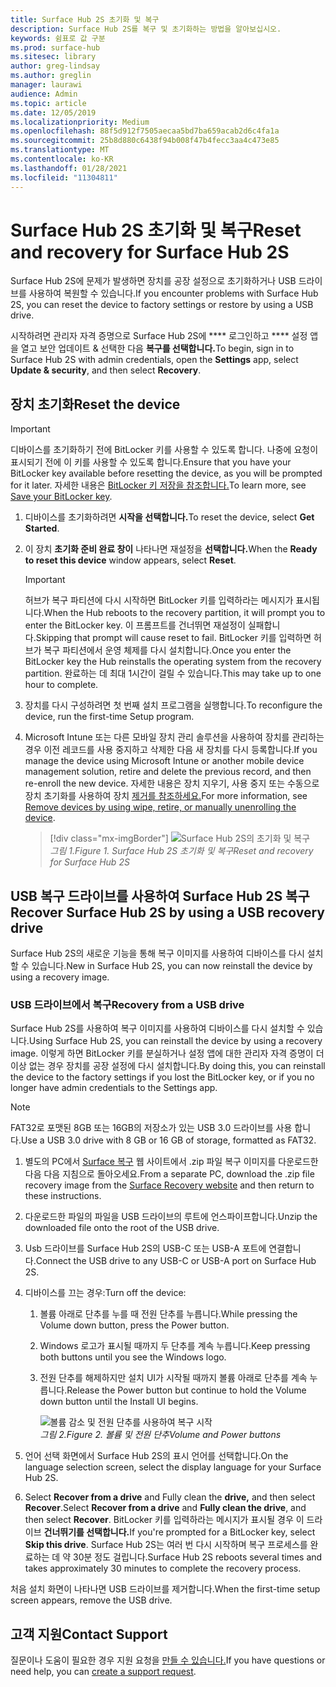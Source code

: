 ```yaml
---
title: Surface Hub 2S 초기화 및 복구
description: Surface Hub 2S를 복구 및 초기화하는 방법을 알아보십시오.
keywords: 쉼표로 값 구분
ms.prod: surface-hub
ms.sitesec: library
author: greg-lindsay
ms.author: greglin
manager: laurawi
audience: Admin
ms.topic: article
ms.date: 12/05/2019
ms.localizationpriority: Medium
ms.openlocfilehash: 88f5d912f7505aecaa5bd7ba659acab2d6c4fa1a
ms.sourcegitcommit: 25b8d880c6438f94b008f47b4fecc3aa4c473e85
ms.translationtype: MT
ms.contentlocale: ko-KR
ms.lasthandoff: 01/28/2021
ms.locfileid: "11304811"
---
```

# <span data-ttu-id="ccb41-104">Surface Hub 2S 초기화 및 복구</span><span class="sxs-lookup"><span data-stu-id="ccb41-104">Reset and recovery for Surface Hub 2S</span></span>

<span data-ttu-id="ccb41-105">Surface Hub 2S에 문제가 발생하면 장치를 공장 설정으로 초기화하거나 USB 드라이브를 사용하여 복원할 수 있습니다.</span><span class="sxs-lookup"><span data-stu-id="ccb41-105">If you encounter problems with Surface Hub 2S, you can reset the device to factory settings or restore by using a USB drive.</span></span>

<span data-ttu-id="ccb41-106">시작하려면 관리자 자격 증명으로 Surface Hub 2S에 \*\*\*\* 로그인하고 \*\*\*\* 설정 앱을 열고 보안 업데이트 & 선택한 다음 **복구를 선택합니다.**</span><span class="sxs-lookup"><span data-stu-id="ccb41-106">To begin, sign in to Surface Hub 2S with admin credentials, open the **Settings** app, select **Update & security**, and then select **Recovery**.</span></span>

## <span data-ttu-id="ccb41-107">장치 초기화</span><span class="sxs-lookup"><span data-stu-id="ccb41-107">Reset the device</span></span>

   > [!IMPORTANT]
   > <span data-ttu-id="ccb41-108">디바이스를 초기화하기 전에 BitLocker 키를 사용할 수 있도록 합니다. 나중에 요청이 표시되기 전에 이 키를 사용할 수 있도록 합니다.</span><span class="sxs-lookup"><span data-stu-id="ccb41-108">Ensure that you have your BitLocker key available before resetting the device, as you will be prompted for it later.</span></span> <span data-ttu-id="ccb41-109">자세한 내용은 [BitLocker 키 저장을 참조합니다.](save-bitlocker-key-surface-hub.md)</span><span class="sxs-lookup"><span data-stu-id="ccb41-109">To learn more, see [Save your BitLocker key](save-bitlocker-key-surface-hub.md).</span></span>

1. <span data-ttu-id="ccb41-110">디바이스를 초기화하려면 **시작을 선택합니다.**</span><span class="sxs-lookup"><span data-stu-id="ccb41-110">To reset the device, select **Get Started**.</span></span>

2. <span data-ttu-id="ccb41-111">이 장치 **초기화 준비 완료 창이** 나타나면 재설정을 **선택합니다.**</span><span class="sxs-lookup"><span data-stu-id="ccb41-111">When the **Ready to reset this device** window appears, select **Reset**.</span></span> 
  
   > [!IMPORTANT]
   > <span data-ttu-id="ccb41-112">허브가 복구 파티션에 다시 시작하면 BitLocker 키를 입력하라는 메시지가 표시됩니다.</span><span class="sxs-lookup"><span data-stu-id="ccb41-112">When the Hub reboots to the recovery partition, it will prompt you to enter the BitLocker key.</span></span> <span data-ttu-id="ccb41-113">이 프롬프트를 건너뛰면 재설정이 실패합니다.</span><span class="sxs-lookup"><span data-stu-id="ccb41-113">Skipping that prompt will cause reset to fail.</span></span> <span data-ttu-id="ccb41-114">BitLocker 키를 입력하면 허브가 복구 파티션에서 운영 체제를 다시 설치합니다.</span><span class="sxs-lookup"><span data-stu-id="ccb41-114">Once you enter the BitLocker key the Hub reinstalls the operating system from the recovery partition.</span></span> <span data-ttu-id="ccb41-115">완료하는 데 최대 1시간이 걸릴 수 있습니다.</span><span class="sxs-lookup"><span data-stu-id="ccb41-115">This may take up to one hour to complete.</span></span>
  
3. <span data-ttu-id="ccb41-116">장치를 다시 구성하려면 첫 번째 설치 프로그램을 실행합니다.</span><span class="sxs-lookup"><span data-stu-id="ccb41-116">To reconfigure the device, run the first-time Setup program.</span></span>

4. <span data-ttu-id="ccb41-117">Microsoft Intune 또는 다른 모바일 장치 관리 솔루션을 사용하여 장치를 관리하는 경우 이전 레코드를 사용 중지하고 삭제한 다음 새 장치를 다시 등록합니다.</span><span class="sxs-lookup"><span data-stu-id="ccb41-117">If you manage the device using Microsoft Intune or another mobile device management solution, retire and delete the previous record, and then re-enroll the new device.</span></span> <span data-ttu-id="ccb41-118">자세한 내용은 장치 지우기, 사용 중지 또는 수동으로 장치 초기화를 사용하여 장치 [제거를 참조하세요.](https://docs.microsoft.com/intune/devices-wipe)</span><span class="sxs-lookup"><span data-stu-id="ccb41-118">For more information, see [Remove devices by using wipe, retire, or manually unenrolling the device](https://docs.microsoft.com/intune/devices-wipe).</span></span>

   > [!div class="mx-imgBorder"]
   > ![*Surface Hub 2S의 초기화 및 복구*](images/sh2-reset.png)
   <br/>*<span data-ttu-id="ccb41-120">그림 1.</span><span class="sxs-lookup"><span data-stu-id="ccb41-120">Figure 1.</span></span> <span data-ttu-id="ccb41-121">Surface Hub 2S 초기화 및 복구</span><span class="sxs-lookup"><span data-stu-id="ccb41-121">Reset and recovery for Surface Hub 2S</span></span>* 

## <span data-ttu-id="ccb41-122">USB 복구 드라이브를 사용하여 Surface Hub 2S 복구</span><span class="sxs-lookup"><span data-stu-id="ccb41-122">Recover Surface Hub 2S by using a USB recovery drive</span></span>

<span data-ttu-id="ccb41-123">Surface Hub 2S의 새로운 기능을 통해 복구 이미지를 사용하여 디바이스를 다시 설치할 수 있습니다.</span><span class="sxs-lookup"><span data-stu-id="ccb41-123">New in Surface Hub 2S, you can now reinstall the device by using a recovery image.</span></span>

### <span data-ttu-id="ccb41-124">USB 드라이브에서 복구</span><span class="sxs-lookup"><span data-stu-id="ccb41-124">Recovery from a USB drive</span></span>

<span data-ttu-id="ccb41-125">Surface Hub 2S를 사용하여 복구 이미지를 사용하여 디바이스를 다시 설치할 수 있습니다.</span><span class="sxs-lookup"><span data-stu-id="ccb41-125">Using Surface Hub 2S, you can reinstall the device by using a recovery image.</span></span> <span data-ttu-id="ccb41-126">이렇게 하면 BitLocker 키를 분실하거나 설정 앱에 대한 관리자 자격 증명이 더 이상 없는 경우 장치를 공장 설정에 다시 설치합니다.</span><span class="sxs-lookup"><span data-stu-id="ccb41-126">By doing this, you can reinstall the device to the factory settings if you lost the BitLocker key, or if you no longer have admin credentials to the Settings app.</span></span>

>[!NOTE]
><span data-ttu-id="ccb41-127">FAT32로 포맷된 8GB 또는 16GB의 저장소가 있는 USB 3.0 드라이브를 사용 합니다.</span><span class="sxs-lookup"><span data-stu-id="ccb41-127">Use a USB 3.0 drive with 8 GB or 16 GB of storage, formatted as FAT32.</span></span>

1. <span data-ttu-id="ccb41-128">별도의 PC에서 [Surface 복구](https://support.microsoft.com/surfacerecoveryimage?devicetype=surfacehub2s) 웹 사이트에서 .zip 파일 복구 이미지를 다운로드한 다음 다음 지침으로 돌아오세요.</span><span class="sxs-lookup"><span data-stu-id="ccb41-128">From a separate PC, download the .zip file recovery image from the [Surface Recovery website](https://support.microsoft.com/surfacerecoveryimage?devicetype=surfacehub2s) and then return to these instructions.</span></span> 

1. <span data-ttu-id="ccb41-129">다운로드한 파일의 파일을 USB 드라이브의 루트에 언스파이프합니다.</span><span class="sxs-lookup"><span data-stu-id="ccb41-129">Unzip the downloaded file onto the root of the USB drive.</span></span>  

1. <span data-ttu-id="ccb41-130">Usb 드라이브를 Surface Hub 2S의 USB-C 또는 USB-A 포트에 연결합니다.</span><span class="sxs-lookup"><span data-stu-id="ccb41-130">Connect the USB drive to any USB-C or USB-A port on Surface Hub 2S.</span></span>

1. <span data-ttu-id="ccb41-131">디바이스를 끄는 경우:</span><span class="sxs-lookup"><span data-stu-id="ccb41-131">Turn off the device:</span></span>

   1. <span data-ttu-id="ccb41-132">볼륨 아래로 단추를 누를 때 전원 단추를 누릅니다.</span><span class="sxs-lookup"><span data-stu-id="ccb41-132">While pressing the Volume down button, press the Power button.</span></span>
   1. <span data-ttu-id="ccb41-133">Windows 로고가 표시될 때까지 두 단추를 계속 누릅니다.</span><span class="sxs-lookup"><span data-stu-id="ccb41-133">Keep pressing both buttons until you see the Windows logo.</span></span>
   1. <span data-ttu-id="ccb41-134">전원 단추를 해제하지만 설치 UI가 시작될 때까지 볼륨 아래로 단추를 계속 누릅니다.</span><span class="sxs-lookup"><span data-stu-id="ccb41-134">Release the Power button but continue to hold the Volume down button until the Install UI begins.</span></span>

      ![*볼륨 감소 및 전원 단추를 사용하여 복구 시작*](images/sh2-keypad.png)
      <br>*<span data-ttu-id="ccb41-136">그림 2.</span><span class="sxs-lookup"><span data-stu-id="ccb41-136">Figure 2.</span></span> <span data-ttu-id="ccb41-137">볼륨 및 전원 단추</span><span class="sxs-lookup"><span data-stu-id="ccb41-137">Volume and Power buttons</span></span>*

1. <span data-ttu-id="ccb41-138">언어 선택 화면에서 Surface Hub 2S의 표시 언어를 선택합니다.</span><span class="sxs-lookup"><span data-stu-id="ccb41-138">On the language selection screen, select the display language for your Surface Hub 2S.</span></span>

1. <span data-ttu-id="ccb41-139">Select **Recover from a drive** and Fully clean the **drive,** and then select **Recover**.</span><span class="sxs-lookup"><span data-stu-id="ccb41-139">Select **Recover from a drive** and **Fully clean the drive**, and then select **Recover**.</span></span> <span data-ttu-id="ccb41-140">BitLocker 키를 입력하라는 메시지가 표시될 경우 이 드라이브 **건너뛰기를 선택합니다.**</span><span class="sxs-lookup"><span data-stu-id="ccb41-140">If you're prompted for a BitLocker key, select **Skip this drive**.</span></span> <span data-ttu-id="ccb41-141">Surface Hub 2S는 여러 번 다시 시작하며 복구 프로세스를 완료하는 데 약 30분 정도 걸립니다.</span><span class="sxs-lookup"><span data-stu-id="ccb41-141">Surface Hub 2S reboots several times and takes approximately 30 minutes to complete the recovery process.</span></span>

<span data-ttu-id="ccb41-142">처음 설치 화면이 나타나면 USB 드라이브를 제거합니다.</span><span class="sxs-lookup"><span data-stu-id="ccb41-142">When the first-time setup screen appears, remove the USB drive.</span></span>

## <span data-ttu-id="ccb41-143">고객 지원</span><span class="sxs-lookup"><span data-stu-id="ccb41-143">Contact Support</span></span>

<span data-ttu-id="ccb41-144">질문이나 도움이 필요한 경우 지원 요청을 [만들 수 있습니다.](https://support.microsoft.com/supportforbusiness/productselection)</span><span class="sxs-lookup"><span data-stu-id="ccb41-144">If you have questions or need help, you can [create a support request](https://support.microsoft.com/supportforbusiness/productselection).</span></span>
